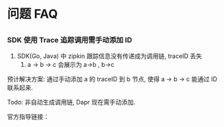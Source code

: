 # 问题 FAQ

## 

### SDK 使用 Trace 追踪调用需手动添加 ID

1. SDK\(Go, Java\) 中 zipkin 跟踪信息没有传递成为调用链, traceID 丢失
   1. a -&gt; b -&gt; c 会展示为 a-&gt;b , b-&gt;c

预计解决方案: 通过手动添加 a 的 traceID 到 b 节点, 使得 a -&gt; b -&gt; c 能通过 ID 联系起来.

Todo: 非自动生成调用链, Dapr 现在需手动添加.

官方指导链接： 


